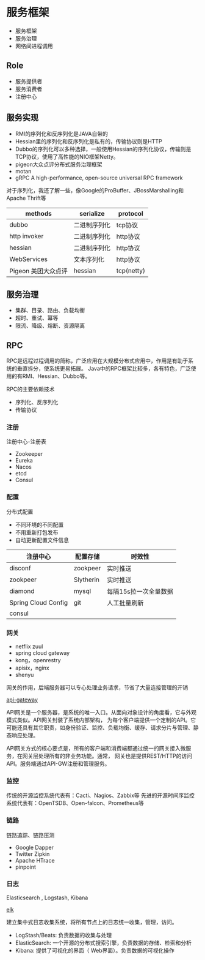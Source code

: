 # 服务框架
* 服务框架
* 服务治理
* 网络间进程调用

## Role
- 服务提供者
- 服务消费者
- 注册中心

## 服务实现
* RMI的序列化和反序列化是JAVA自带的
* Hessian里的序列化和反序列化是私有的，传输协议则是HTTP
* Dubbo的序列化可以多种选择，一般使用Hessian的序列化协议，传输则是TCP协议，使用了高性能的NIO框架Netty。
* pigeon大众点评分布式服务治理框架
* motan
* gRPC A high-performance, open-source universal RPC framework

对于序列化，我还了解一些，像Google的ProBuffer、JBossMarshalling和Apache Thrift等

| methods             | serialize    | protocol   |
| ------------------- | ------------ | ---------- |
| dubbo               | 二进制序列化 | tcp协议    |
| http invoker        | 二进制序列化 | http协议   |
| hessian             | 二进制序列化 | http协议   |
| WebServices         | 文本序列化   | http协议   |
| Pigeon 美团大众点评 | hessian      | tcp(netty) |

## 服务治理
* 集群、目录、路由、负载均衡
* 超时、重试、幂等
* 限流、降级、熔断、资源隔离

## RPC
RPC是远程过程调用的简称，广泛应用在大规模分布式应用中，作用是有助于系统的垂直拆分，使系统更易拓展。
Java中的RPC框架比较多，各有特色，广泛使用的有RMI、Hessian、Dubbo等。

RPC的主要依赖技术
* 序列化、反序列化
* 传输协议

### 注册
注册中心-注册表
- Zookeeper
- Eureka
- Nacos
- etcd
- Consul

### 配置
分布式配置
* 不同环境的不同配置
* 不用重新打包发布
* 自动更新配置文件信息

| 注册中心 				| 配置存储 		| 时效性 				|
| ------ 				| ------ 		| ------ 				|
| disconf 				| zookpeer 		| 实时推送 				| 
| zookpeer 				| Slytherin 	| 实时推送 				|
| diamond 				| mysql			| 每隔15s拉一次全量数据	|
| Spring Cloud Config	| git 			| 人工批量刷新 			|
| consul	|  			|  			|

### 网关
- netflix zuul
- spring cloud gateway
- kong，openrestry
- apisix，nginx
- shenyu

网关的作用，后端服务器可以专心处理业务请求，节省了大量连接管理的开销

[api-gateway](https://www.cnblogs.com/savorboard/p/api-gateway.html)

API网关是一个服务器，是系统的唯一入口。从面向对象设计的角度看，它与外观模式类似。API网关封装了系统内部架构，
为每个客户端提供一个定制的API。它可能还具有其它职责，如身份验证、监控、负载均衡、缓存、请求分片与管理、静态响应处理。

API网关方式的核心要点是，所有的客户端和消费端都通过统一的网关接入微服务，在网关层处理所有的非业务功能。通常，
网关也是提供REST/HTTP的访问API。服务端通过API-GW注册和管理服务。

### 监控
传统的开源监控系统代表有：Cacti、Nagios、Zabbix等
先进的开源时间序监控系统代表有：OpenTSDB、Open-falcon、Prometheus等

### 链路
链路追踪、链路压测
- Google Dapper
- Twitter Zipkin
- Apache HTrace
- pinpoint

### 日志
Elasticsearch , Logstash, Kibana 

[elk](https://www.cnblogs.com/aresxin/p/8035137.html) 

建立集中式日志收集系统，将所有节点上的日志统一收集，管理，访问。

* LogStash/Beats: 负责数据的收集与处理
* ElasticSearch: 一个开源的分布式搜索引擎，负责数据的存储、检索和分析
* Kibana: 提供了可视化的界面（ Web界面）。负责数据的可视化操作